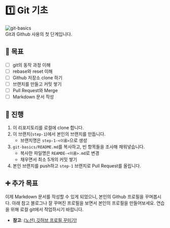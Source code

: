 # 1️⃣️ Git 기초
![git-basics](https://digitalvarys.com/wp-content/uploads/2019/06/Git-Basics-and-Beginners-Guide-1.png)  
Git과 Github 사용의 첫 단계입니다. 

## 🎯️ 목표
- [ ] git의 동작 과정 이해
- [ ] rebase와 reset 이해
- [ ] Github 저장소 clone 하기
- [ ] 브랜치를 만들고 커밋 쌓기
- [ ] Pull Request와 Merge
- [ ] Markdown 문서 작성

## 📜️ 진행
1. 이 리포지토리를 로컬에 clone 합니다.
2. 이 브랜치(`step-1`)에서 본인의 브랜치를 만듭니다.
   - 브랜치명은 `step-1-<이름>`으로 생성
3. `git-basics/README.md`를 복사하고, 빈 항목들을 조사해 채워넣습니다.
   - 복사한 파일명은 `REAMDE-<이름>.md`로 변경
   - 채우면서 최소 5개의 커밋 쌓기
4. 본인 브랜치를 push하고 `step-1` 브랜치로 Pull Request를 올립니다.

## ➕️ 추가 목표
이제 Markdown 문서를 작성할 수 있게 되었으니, 본인의 Github 프로필을 꾸며봅시다. 아래 참고 블로그나 잘 꾸며진 프로필을 보면서 본인의 프로필을 만들어보세요. 연습을 위해 로컬 git에서 작업하시기 바랍니다.
- **참고**: [(노션) 깃허브 프로필 꾸미기!](https://80000coding.oopy.io/865f4b2a-5198-49e8-a173-0f893a4fed45)  